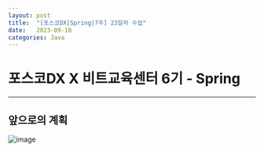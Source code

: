 ```yaml
---
layout: post
title:  "[포스코DX|Spring|7주] 23일차 수업"
date:   2023-09-18
categories: Java
---
```


# 포스코DX X 비트교육센터 6기 - Spring

---

## 앞으로의 계획

![image](https://github.com/talkingOrange/talkingOrange.github.io/assets/88815795/bbed6578-4047-4d31-8924-e357cb0ace40)
